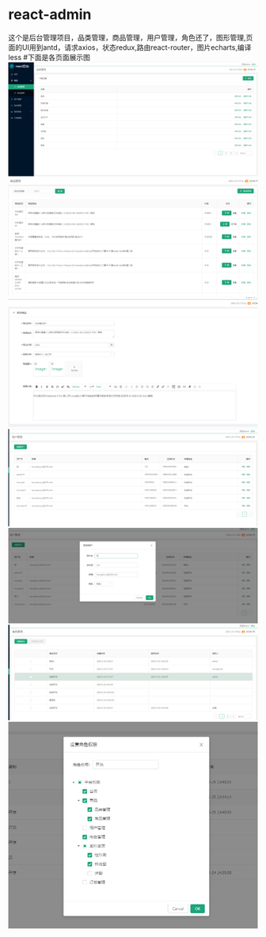 # react-admin
这个是后台管理项目，品类管理，商品管理，用户管理，角色还了，图形管理,页面的UI用到antd，请求axios，状态redux,路由react-router，图片echarts,编译less
#下面是各页面展示图
 ![image](https://github.com/binmengxue/react-admin/blob/master/1.png?raw=true)
 ![image](https://github.com/binmengxue/react-admin/blob/master/2.png?raw=true)
 ![image](https://github.com/binmengxue/react-admin/blob/master/3.png?raw=true)
 ![image](https://github.com/binmengxue/react-admin/blob/master/4.png?raw=true)
 ![image](https://github.com/binmengxue/react-admin/blob/master/5.png?raw=true)
 ![image](https://github.com/binmengxue/react-admin/blob/master/6.png?raw=true)
  ![image](https://github.com/binmengxue/react-admin/blob/master/7.png?raw=true)
